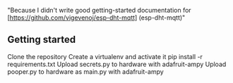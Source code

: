 "Because I didn't write good getting-started documentation for [https://github.com/vigevenoj/esp-dht-mqtt] (esp-dht-mqtt)"

## Getting started
Clone the repository
Create a virtualenv and activate it
pip install -r requirements.txt
Upload secrets.py to hardware with adafruit-ampy
Upload pooper.py to hardware as main.py with adafruit-ampy


